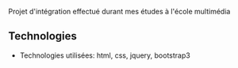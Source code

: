 Projet d'intégration effectué durant mes études à l'école multimédia


## Technologies

- Technologies utilisées: html, css, jquery, bootstrap3


